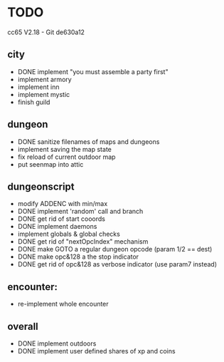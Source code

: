 # TODO

cc65 V2.18 - Git de630a12

## city
- DONE implement "you must assemble a party first"
- implement armory
- implement inn
- implement mystic
- finish guild


## dungeon
- DONE sanitize filenames of maps and dungeons 
- implement saving the map state
- fix reload of current outdoor map
- put seenmap into attic

## dungeonscript
- modify ADDENC with min/max
- DONE implement 'random' call and branch
- DONE get rid of start cooords
- DONE implement daemons
- implement globals & global checks
- DONE get rid of "nextOpcIndex" mechanism
- DONE make GOTO a regular dungeon opcode    (param 1/2 == dest)
- DONE make opc&128 a the stop indicator
- DONE get rid of opc&128 as verbose indicator (use param7 instead)

## encounter:
- re-implement whole encounter

## overall
- DONE implement outdoors
- DONE implement user defined shares of xp and coins

